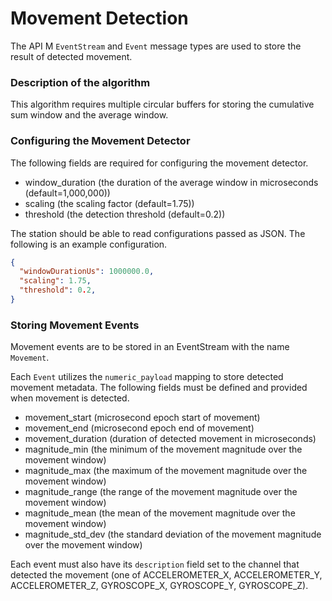 # Movement Detection

The API M `EventStream` and `Event` message types are used to store the result of detected movement.

### Description of the algorithm

This algorithm requires multiple circular buffers for storing the cumulative sum window and the average window.

### Configuring the Movement Detector

The following fields are required for configuring the movement detector.

* window_duration (the duration of the average window in microseconds (default=1,000,000))
* scaling (the scaling factor (default=1.75))
* threshold (the detection threshold (default=0.2))

The station should be able to read configurations passed as JSON. The following is an example configuration.

```json
{
  "windowDurationUs": 1000000.0,
  "scaling": 1.75,
  "threshold": 0.2,
}
```

### Storing Movement Events

Movement events are to be stored in an EventStream with the name `Movement`.

Each `Event` utilizes the `numeric_payload` mapping to store detected movement metadata. The following fields must be defined and provided when movement is detected.

* movement_start (microsecond epoch start of movement)
* movement_end (microsecond epoch end of movement)
* movement_duration (duration of detected movement in microseconds)
* magnitude_min (the minimum of the movement magnitude over the movement window)
* magnitude_max (the maximum of the movement magnitude over the movement window)
* magnitude_range (the range of the movement magnitude over the movement window)
* magnitude_mean (the mean of the movement magnitude over the movement window)
* magnitude_std_dev (the standard deviation of the movement magnitude over the movement window)

Each event must also have its `description` field set to the channel that detected the movement (one of ACCELEROMETER_X, ACCELEROMETER_Y, ACCELEROMETER_Z, GYROSCOPE_X, GYROSCOPE_Y, GYROSCOPE_Z).
